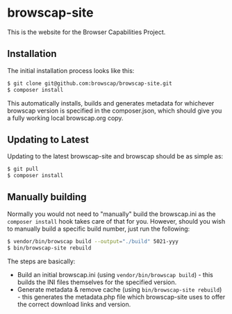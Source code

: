 browscap-site
=================

This is the website for the Browser Capabilities Project.

Installation
------------

The initial installation process looks like this:

```bash
$ git clone git@github.com:browscap/browscap-site.git
$ composer install
```

This automatically installs, builds and generates metadata for whichever browscap version is specified in the composer.json, which should give you a fully working local browscap.org copy.

Updating to Latest
------------------

Updating to the latest browscap-site and browscap should be as simple as:

```bash
$ git pull
$ composer install
```

Manually building
-----------------

Normally you would not need to "manually" build the browscap.ini as the `composer install` hook takes care of that for you. However, should you wish to manually build a specific build number, just run the following:

```bash
$ vendor/bin/browscap build --output="./build" 5021-yyy
$ bin/browscap-site rebuild
```

The steps are basically:

* Build an initial browscap.ini (using `vendor/bin/browscap build`) - this builds the INI files themselves for the specified version.
* Generate metadata & remove cache (using `bin/browscap-site rebuild`) - this generates the metadata.php file which browscap-site uses to offer the correct download links and version.
